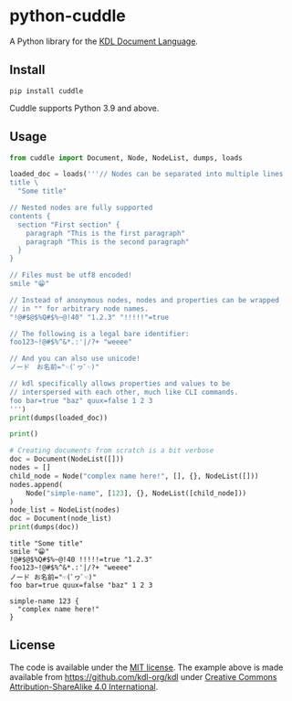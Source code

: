 # python-cuddle

A Python library for the [KDL Document Language](https://github.com/kdl-org/kdl).

## Install

    pip install cuddle

Cuddle supports Python 3.9 and above. 

## Usage

```python
from cuddle import Document, Node, NodeList, dumps, loads

loaded_doc = loads('''// Nodes can be separated into multiple lines
title \
  "Some title"

// Nested nodes are fully supported
contents {
  section "First section" {
    paragraph "This is the first paragraph"
    paragraph "This is the second paragraph"
  }
}

// Files must be utf8 encoded!
smile "😁"

// Instead of anonymous nodes, nodes and properties can be wrapped
// in "" for arbitrary node names.
"!@#$@$%Q#$%~@!40" "1.2.3" "!!!!!"=true

// The following is a legal bare identifier:
foo123~!@#$%^&*.:'|/?+ "weeee"

// And you can also use unicode!
ノード　お名前="☜(ﾟヮﾟ☜)"

// kdl specifically allows properties and values to be
// interspersed with each other, much like CLI commands.
foo bar=true "baz" quux=false 1 2 3
''')
print(dumps(loaded_doc))

print()

# Creating documents from scratch is a bit verbose
doc = Document(NodeList([]))
nodes = []
child_node = Node("complex name here!", [], {}, NodeList([]))
nodes.append(
    Node("simple-name", [123], {}, NodeList([child_node]))
)
node_list = NodeList(nodes)
doc = Document(node_list)
print(dumps(doc))
```

```
title "Some title"
smile "😁"
!@#$@$%Q#$%~@!40 !!!!!=true "1.2.3"
foo123~!@#$%^&*.:'|/?+ "weeee"
ノード お名前="☜(ﾟヮﾟ☜)"
foo bar=true quux=false "baz" 1 2 3

simple-name 123 {
  "complex name here!"
}
```

## License

The code is available under the [MIT license](LICENSE). The example above is
made available from https://github.com/kdl-org/kdl under
[Creative Commons Attribution-ShareAlike 4.0 International](https://github.com/kdl-org/kdl/blob/main/LICENSE.md).
